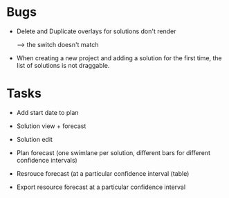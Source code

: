 # Bugs

* Delete and Duplicate overlays for solutions don't render

	--> the <ModalRoutes> switch doesn't match

* When creating a new project and adding a solution for the first time, the
  list of solutions is not draggable.

# Tasks

* Add start date to plan

* Solution view + forecast
* Solution edit

* Plan forecast (one swimlane per solution, different bars for different confidence intervals)
* Resrouce forecast (at a particular confidence interval (table)
* Export resource forecast at a particular confidence interval

